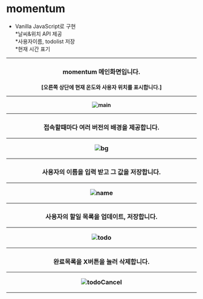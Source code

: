# momentum 
- Vanilla JavaScript로 구현<br>
*날씨&위치 API 제공<br>
*사용자이름, todolist 저장<br>
*현재 시간 표기
<hr>

<h3 align="center"> momentum 메인화면입니다.
<h4 align="center"> [오른쪽 상단에 현재 온도와 사용자 위치를 표시합니다.]
<hr> 
  
![main](https://user-images.githubusercontent.com/66048317/94375223-216f8b80-014d-11eb-837a-be38963e9008.jpg)

<hr>
<h3 align="center"> 접속할때마다 여러 버전의 배경을 제공합니다.
<hr> 

![bg](https://user-images.githubusercontent.com/66048317/94375268-7ad7ba80-014d-11eb-968e-fb999321f473.jpg)

<hr>
<h3 align="center"> 사용자의 이름을 입력 받고 그 값을 저장합니다.
<hr> 
  
![name](https://user-images.githubusercontent.com/66048317/94375233-30563e00-014d-11eb-9103-b8fa1c8e4a7a.jpg)

<hr>
<h3 align="center"> 사용자의 할일 목록을 업데이트, 저장합니다.
<hr> 
  
![todo](https://user-images.githubusercontent.com/66048317/94375235-32b89800-014d-11eb-9c31-ef7e0142f884.jpg)

<hr>
<h3 align="center"> 완료목록을 X버튼을 눌러 삭제합니다. 
<hr> 
  
![todoCancel](https://user-images.githubusercontent.com/66048317/94375236-35b38880-014d-11eb-808b-9db8e6fcfceb.jpg)

<hr>

